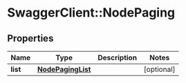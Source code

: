 # SwaggerClient::NodePaging

## Properties
Name | Type | Description | Notes
------------ | ------------- | ------------- | -------------
**list** | [**NodePagingList**](NodePagingList.md) |  | [optional] 


